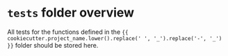 # `tests` folder overview

All tests for the functions defined in the `{{ cookiecutter.project_name.lower().replace(' ', '_').replace('-', '_') }}` folder should be stored here.
